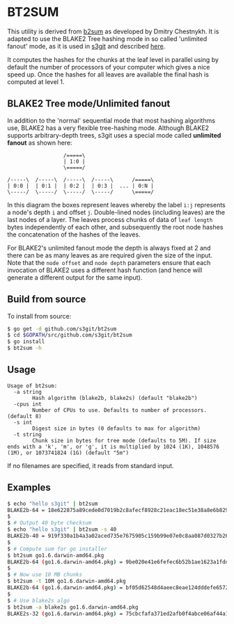 BT2SUM
======

This utility is derived from [b2sum](https://bitbucket.org/dchest/b2sum) as developed by Dmitry Chestnykh. It is adapted to use the BLAKE2 Tree hashing mode in so called 'unlimited fanout' mode, as it is used in [s3git](https://github.com/s3git/s3git) and described [here](https://github.com/s3git/s3git/blob/master/BLAKE2.md#blake2-tree-modeunlimited-fanout).

It computes the hashes for the chunks at the leaf level in parallel using by default the number of processors of your computer which gives a nice speed up. Once the hashes for all leaves are available the final hash is computed at level 1.

BLAKE2 Tree mode/Unlimited fanout
---------------------------------

In addition to the 'normal' sequential mode that most hashing algorithms use, BLAKE2 has a very flexible tree-hashing mode. Although BLAKE2 supports arbitrary-depth trees, s3git uses a special mode called **unlimited fanout** as shown here:

```
                  /=====\
                  | 1:0 |
                  \=====/

/-----\  /-----\  /-----\  /-----\      /=====\
| 0:0 |  | 0:1 |  | 0:2 |  | 0:3 |  ... | 0:N | 
\-----/  \-----/  \-----/  \-----/      \=====/
```

In this diagram the boxes represent leaves whereby the label `i:j` represents a node's depth `i` and offset `j`. Double-lined nodes (including leaves) are the last nodes of a layer. The leaves process chunks of data of `leaf length` bytes independently of each other, and subsequently the root node hashes the concatenation of the hashes of the leaves.

For BLAKE2's unlimited fanout mode the depth is always fixed at 2 and there can be as many leaves as are required given the size of the input. Note that the `node offset` and `node depth` parameters ensure that each invocation of BLAKE2 uses a different hash function (and hence will generate a different output for the same input).

Build from source
-----------------

To install from source:

```sh
$ go get -d github.com/s3git/bt2sum
$ cd $GOPATH/src/github.com/s3git/bt2sum 
$ go install
$ bt2sum -h
```

Usage
-----

```
Usage of bt2sum:
  -a string
    	Hash algorithm (blake2b, blake2s) (default "blake2b")
  -cpus int
    	Number of CPUs to use. Defaults to number of processors. (default 8)
  -s int
    	Digest size in bytes (0 defaults to max for algorithm)
  -t string
    	Chunk size in bytes for tree mode (defaults to 5M). If size ends with a 'k', 'm', or 'g', it is multiplied by 1024 (1K), 1048576 (1M), or 1073741824 (1G) (default "5m")
```

If no filenames are specified, it reads from standard input.

Examples
--------

```sh
$ echo "hello s3git" | bt2sum
BLAKE2b-64 = 18e622875a89cede0d7019b2c8afecf8928c21eac18ec51e38a8e6b829b82c3ef306dec34227929fa77b1c7c329b3d4e50ed9e72dc4dc885be0932d3f28d7053
$
$ # Output 40 byte checksum
$ echo "hello s3git" | bt2sum -s 40
BLAKE2b-40 = 919f330a1b4a3a02aced735e7675905c159b99e07e0c8aa087d0327b26e4d3aa8323bc82962b8e8e
$
$ # Compute sum for go installer
$ bt2sum go1.6.darwin-amd64.pkg
BLAKE2b-64 (go1.6.darwin-amd64.pkg) = 9be020e41e6fefec6b52b1ae1623a1fdd800c2a5c98d1079c9363107d362fbd558b4e3abb9500ab5f30de9ac708e53ff6b44b1c041edb81cd5df4e29f5dc4e99
$
$ # Now use 10 MB chunks
$ bt2sum -t 10M go1.6.darwin-amd64.pkg
BLAKE2b-64 (go1.6.darwin-amd64.pkg) = bf05d62548d4aeec8eae124dddefe6572482fe1693a252d01adeb0a3b8cfc308860b7e323c1cf1d14ae67542f146667e009be45313e801a952a8da702ec545a9
$
$ # Use blake2s algo
$ bt2sum -a blake2s go1.6.darwin-amd64.pkg
BLAKE2s-32 (go1.6.darwin-amd64.pkg) = 75cbcfafa371ed2afb0f4abce06af44a1261376ee071cd35e698f3f590ace529
```
